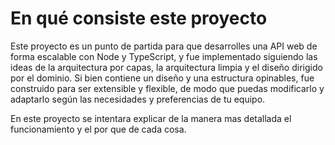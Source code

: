 # En qué consiste este proyecto
Este proyecto es un punto de partida para que desarrolles una API web de forma escalable con Node y TypeScript, y fue implementado siguiendo las ideas de la arquitectura por capas, la arquitectura limpia y el diseño dirigido por el dominio. Si bien contiene un diseño y una estructura opinables, fue construido para ser extensible y flexible, de modo que puedas modificarlo y adaptarlo según las necesidades y preferencias de tu equipo.

En este proyecto se intentara explicar de la manera mas detallada el funcionamiento y el por que de cada cosa.

